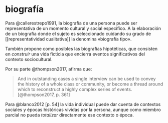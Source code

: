 # biografía
Para @callerestrepo1991, la biografía de una persona puede ser representativa de un momento cultural y social específico. A la elaboración de un biografía donde el sujeto es seleccionado cuidando su grado de [[representatividad cualitativa]] la denomina «biografía tipo».

También propone como posibles las biografías hipotéticas, que consisten en *construir* una vida ficticia que encierra eventos significativos del contexto sociocultural.

Por su parte @thompson2017, afirma que:

>And in outstanding cases a single interview can be used to convey the history of a whole class or community, or become a thread around which to reconstruct a highly complex series of events. [@thompson2017, p. 361]

Para @blanco2012 [p. 54] la vida individual puede dar cuenta de contextos sociales y épocas históricas vividas por la persona, aunque como miembro parcial no pueda *totalizar* directamente ese contexto o época.
